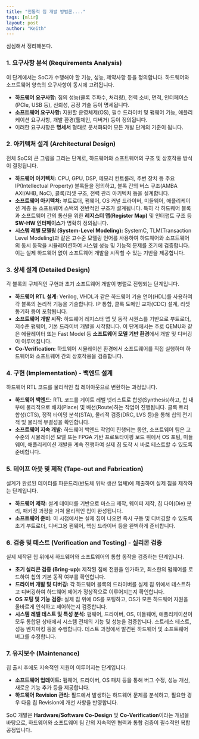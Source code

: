 ```yaml
---
title: "전통적 칩 개발 방법론...."
tags: [mlir]
layout: post
author: "Keith"
---
```


심심해서 정리해본다.

### **1. 요구사항 분석 (Requirements Analysis)**

이 단계에서는 SoC가 수행해야 할 기능, 성능, 제약사항 등을 정의합니다. 하드웨어와 소프트웨어 양측의 요구사항이 동시에 고려됩니다.

* **하드웨어 요구사항:** 칩의 성능(클록 주파수, 처리량), 전력 소비, 면적, 인터페이스(PCIe, USB 등), 신뢰성, 공정 기술 등이 명세됩니다.
* **소프트웨어 요구사항:** 지원할 운영체제(OS), 필수 드라이버 및 펌웨어 기능, 애플리케이션 요구사항, 개발 환경(툴체인, 디버거) 등이 정의됩니다.
* 이러한 요구사항은 **명세서** 형태로 문서화되어 모든 개발 단계의 기준이 됩니다.

### **2. 아키텍처 설계 (Architectural Design)**

전체 SoC의 큰 그림을 그리는 단계로, 하드웨어와 소프트웨어의 구조 및 상호작용 방식이 결정됩니다.

* **하드웨어 아키텍처:** CPU, GPU, DSP, 메모리 컨트롤러, 주변 장치 등 주요 IP(Intellectual Property) 블록들을 정의하고, 블록 간의 버스 구조(AMBA AXI/AHB, NoC), 클록/리셋 구조, 전력 관리 아키텍처 등을 설계합니다.
* **소프트웨어 아키텍처:** 부트로더, 펌웨어, OS 커널 드라이버, 미들웨어, 애플리케이션 계층 등 소프트웨어 스택의 전반적인 구조가 설계됩니다. 특히 각 하드웨어 블록과 소프트웨어 간의 통신을 위한 **레지스터 맵(Register Map)** 및 인터럽트 구조 등 **SW-HW 인터페이스**가 명확히 정의됩니다.
* **시스템 레벨 모델링 (System-Level Modeling):** SystemC, TLM(Transaction Level Modeling)과 같은 고수준 모델링 언어를 사용하여 하드웨어와 소프트웨어의 동시 동작을 시뮬레이션하여 시스템 성능 및 기능적 문제를 조기에 검증합니다. 이는 실제 하드웨어 없이 소프트웨어 개발을 시작할 수 있는 기반을 제공합니다.



### **3. 상세 설계 (Detailed Design)**

각 블록의 구체적인 구현과 초기 소프트웨어 개발이 병렬로 진행되는 단계입니다.

* **하드웨어 RTL 설계:** Verilog, VHDL과 같은 하드웨어 기술 언어(HDL)를 사용하여 각 블록의 논리적 기능을 기술합니다. IP 통합, 클록 도메인 교차(CDC) 설계, 리셋 동기화 등이 포함됩니다.
* **소프트웨어 개발 시작:** 하드웨어 레지스터 맵 및 동작 시퀀스를 기반으로 부트로더, 저수준 펌웨어, 기본 드라이버 개발을 시작합니다. 이 단계에서는 주로 QEMU와 같은 에뮬레이터 또는 Fast Model 등 **소프트웨어 모델 기반 환경**에서 개발 및 디버깅이 이루어집니다.
* **Co-Verification:** 하드웨어 시뮬레이션 환경에서 소프트웨어를 직접 실행하며 하드웨어와 소프트웨어 간의 상호작용을 검증합니다.



### **4. 구현 (Implementation) - 백엔드 설계**

하드웨어 RTL 코드를 물리적인 칩 레이아웃으로 변환하는 과정입니다.

* **하드웨어 백엔드:** RTL 코드를 게이트 레벨 넷리스트로 합성(Synthesis)하고, 칩 내부에 물리적으로 배치(Place) 및 배선(Route)하는 작업이 진행됩니다. 클록 트리 합성(CTS), 정적 타이밍 분석(STA), 물리적 검증(DRC, LVS 등)을 통해 칩의 전기적 및 물리적 무결성을 확인합니다.
* **소프트웨어 지속 개발:** 하드웨어 백엔드 작업이 진행되는 동안, 소프트웨어 팀은 고수준의 시뮬레이션 모델 또는 FPGA 기반 프로토타이핑 보드 위에서 OS 포팅, 미들웨어, 애플리케이션 개발을 계속 진행하여 실제 칩 도착 시 바로 테스트할 수 있도록 준비합니다.



### **5. 테이프 아웃 및 제작 (Tape-out and Fabrication)**

설계가 완료된 데이터를 파운드리(반도체 위탁 생산 업체)에 제출하여 실제 칩을 제작하는 단계입니다.

* **하드웨어 제작:** 설계 데이터를 기반으로 마스크 제작, 웨이퍼 제작, 칩 다이(Die) 분리, 패키징 과정을 거쳐 물리적인 칩이 완성됩니다.
* **소프트웨어 준비:** 이 시점에서는 실제 칩이 나오면 즉시 구동 및 디버깅할 수 있도록 초기 부트로더, 디버그용 펌웨어, 핵심 드라이버 등을 완벽하게 준비합니다.



### **6. 검증 및 테스트 (Verification and Testing) - 실리콘 검증**

실제 제작된 칩 위에서 하드웨어와 소프트웨어의 통합 동작을 검증하는 단계입니다.

* **초기 실리콘 검증 (Bring-up):** 제작된 칩에 전원을 인가하고, 최소한의 펌웨어를 로드하여 칩의 기본 동작 여부를 확인합니다.
* **드라이버 개발 및 디버깅:** 각 하드웨어 블록의 드라이버를 실제 칩 위에서 테스트하고 디버깅하여 하드웨어 제어가 정상적으로 이루어지는지 확인합니다.
* **OS 포팅 및 기능 검증:** 실제 칩 위에 OS를 포팅하고, OS가 모든 하드웨어 자원을 올바르게 인식하고 제어하는지 검증합니다.
* **시스템 레벨 테스트 및 특성 분석:** 펌웨어, 드라이버, OS, 미들웨어, 애플리케이션이 모두 통합된 상태에서 시스템 전체의 기능 및 성능을 검증합니다. 스트레스 테스트, 성능 벤치마킹 등을 수행합니다. 테스트 과정에서 발견된 하드웨어 및 소프트웨어 버그를 수정합니다.



### **7. 유지보수 (Maintenance)**

칩 출시 후에도 지속적인 지원이 이루어지는 단계입니다.

* **소프트웨어 업데이트:** 펌웨어, 드라이버, OS 패치 등을 통해 버그 수정, 성능 개선, 새로운 기능 추가 등을 제공합니다.
* **하드웨어 Revision 관리:** 필드에서 발생하는 하드웨어 문제를 분석하고, 필요한 경우 다음 칩 Revision에 개선 사항을 반영합니다.

SoC 개발은 **Hardware/Software Co-Design** 및 **Co-Verification**이라는 개념을 바탕으로, 하드웨어와 소프트웨어 팀 간의 지속적인 협력과 통합 검증이 필수적인 복합 공정입니다.